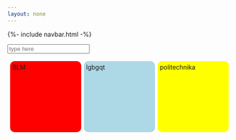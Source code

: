 ```yaml
---
layout: none
---
```


{%- include navbar.html -%}

<html lang="en">
<head>
    <meta charset="UTF-8">
    <meta name="viewport" content="width=device-width, initial-scale=1.0">
    <title>Document</title>
</head>
<body>
    <input id="searchbar" class="searchbar" type="text" placeholder="type here">
    <br><br>
    <div class="container">
        <div class="square" style="background-color: red;">BLM</div>
        <div class="square" style="background-color: lightblue;">lgbgqt</div>
        <div class="square" style="background-color: yellow;">politechnika</div>
    </div>
</body>
</html>

<style>
    .square {
    width: 150px;
    height: 150px;
    border-radius: 10px;
    padding:5px;
    }

    .container {
        display:flex;
        align-items: center;
        justify-content: space-evenly;
    }
</style>

<script>
    let form = document.querySelector("#searchbar")
    form.addEventListener("keyup", search)
    function search() {
        let input = form.value.toUpperCase();
        console.log(input);
        let squares = document.getElementsByClassName("square");
        for(square of squares) {
            let topic = square.textContent.toUpperCase();
            if(topic.indexOf(input) > -1) {
                square.style.display = "";
            }
            else {
                square.style.display = "none";
            }
        }
    }
</script>
